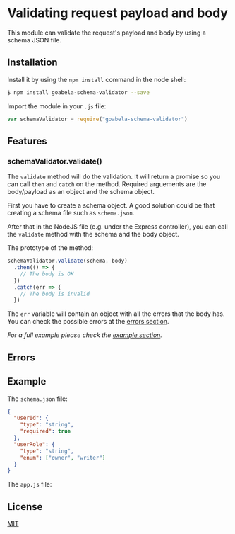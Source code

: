 # Validating request payload and body

This module can validate the request's payload and body by using a schema JSON file.

## Installation
Install it by using the `npm install` command in the node shell:
```sh
$ npm install goabela-schema-validator --save
```

Import the module in your `.js` file:
```js
var schemaValidator = require("goabela-schema-validator")

```
## Features
### schemaValidator.validate()
The `validate` method will do the validation. It will return a promise so you can call `then` and `catch` on the method. Required arguements are the body/payload as an object and the schema object.

First you have to create a schema object. A good solution could be that creating a schema file such as `schema.json`.

After that in the NodeJS file (e.g. under the Express controller), you can call the `validate` method with the schema and the body object.

The prototype of the method:
```js
schemaValidator.validate(schema, body)
  .then(() => {
    // The body is OK
  })
  .catch(err => {
    // The body is invalid
  })
```

The `err` variable will contain an object with all the errors that the body has. You can check the possible errors at the [errors section](#errors).

_For a full example please check the [example section](example)._

## Errors

## Example

The `schema.json` file:
```json
{
  "userId": {
    "type": "string",
    "required": true
  },
  "userRole": {
    "type": "string",
    "enum": ["owner", "writer"]
  }
}
```

The `app.js` file:

## License
[MIT](LICENSE)
